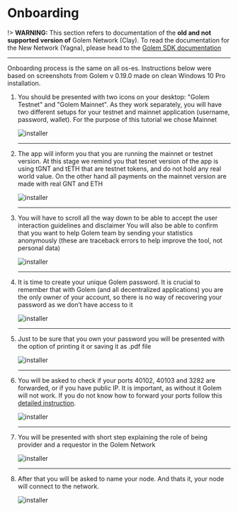 # Onboarding

!> **WARNING:** This section refers to documentation of the **old and not supported version of** Golem Network (Clay). To read the documentation for the New Network (Yagna), please head to the [Golem SDK documentation](https://handbook.golem.network)

---

Onboarding process is the same on all os-es. Instructions below were based on screenshots from Golem v 0.19.0 made on clean Windows 10 Pro installation.

1. You should be presented with two icons on your desktop: "Golem Testnet" and "Golem Mainnet". As they work separately, you will have two different setups for your testnet and mainnet application (username, password, wallet). For the purpose of this tutorial we chose Mainnet

	![installer](/img/onboarding-windows/onboarding-00.jpg)

	---


2. The app will inform you that you are running the mainnet or testnet version. At this stage we remind you that tesnet version of the app is using tGNT and tETH that are testnet tokens, and do not hold any real world value. On the other hand all payments on the mainnet version are made with real GNT and ETH

	![installer](/img/onboarding-windows/onboarding-01.jpg)

	---


3. You will have to scroll all the way down to be able to accept the user interaction guidelines and disclaimer You will also be able to confirm that you want to help Golem team by sending your statistics anonymously (these are traceback errors to help improve the tool, not personal data)

	![installer](/img/onboarding-windows/onboarding-02.jpg)

	---


4. It is time to create your unique Golem password. It is crucial to remember that with Golem (and all decentralized applications) you are the only owner of your account, so there is no way of recovering your password as we don’t have access to it

	![installer](/img/onboarding-windows/onboarding-03.jpg)

	---


5. Just to be sure that you own your password you will be presented with the option of printing it or saving it as .pdf file

	![installer](/img/onboarding-windows/onboarding-04.jpg)

	---


6. You will be asked to check if your ports 40102, 40103 and 3282 are forwarded, or if you have public IP. It is important, as without it Golem will not work. If you do not know how to forward your ports follow this [detailed instruction](https://bitcoin.org/en/full-node#enabling-connections).

	![installer](/img/onboarding-windows/onboarding-05.jpg)

	---


7. You will be presented with short step explaining the role of being provider and a requestor in the Golem Network

	![installer](/img/onboarding-windows/onboarding-06.jpg)

	---


8. After that you will be asked to name your node. And thats it, your node will connect to the network.

	![installer](/img/onboarding-windows/onboarding-07.jpg)

